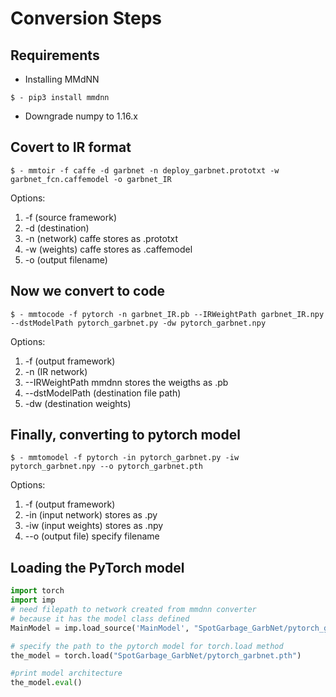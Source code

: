 # Conversion Steps

## Requirements
* Installing MMdNN 
```
$ - pip3 install mmdnn
```
* Downgrade numpy to 1.16.x

## Covert to IR format

```
$ - mmtoir -f caffe -d garbnet -n deploy_garbnet.prototxt -w garbnet_fcn.caffemodel -o garbnet_IR
```

Options:
1. -f (source framework)
2. -d (destination)
3. -n (network) caffe stores as <filename>.prototxt
4. -w (weights) caffe stores as <filename>.caffemodel
5. -o (output filename)

## Now we convert to code
```
$ - mmtocode -f pytorch -n garbnet_IR.pb --IRWeightPath garbnet_IR.npy --dstModelPath pytorch_garbnet.py -dw pytorch_garbnet.npy
```

Options:
1. -f (output framework)
2. -n (IR network)
3. --IRWeightPath mmdnn stores the weigths as <filename>.pb
4. --dstModelPath (destination file path)
5. -dw (destination weights)

## Finally, converting to pytorch model
```
$ - mmtomodel -f pytorch -in pytorch_garbnet.py -iw pytorch_garbnet.npy --o pytorch_garbnet.pth
```

Options:
1. -f (output framework)
2. -in (input network) stores as <filename>.py
3. -iw (input weights) stores as <filename>.npy
4. --o (output file) specify filename

## Loading the PyTorch model
```python
import torch
import imp
# need filepath to network created from mmdnn converter
# because it has the model class defined
MainModel = imp.load_source('MainModel', "SpotGarbage_GarbNet/pytorch_garbnet.py")

# specify the path to the pytorch model for torch.load method
the_model = torch.load("SpotGarbage_GarbNet/pytorch_garbnet.pth")

#print model architecture
the_model.eval()
```

